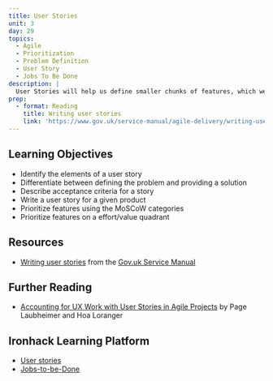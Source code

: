 ```yaml
---
title: User Stories
unit: 3
day: 29
topics:
  - Agile
  - Prioritization
  - Problem Definition
  - User Story
  - Jobs To Be Done
description: |
  User Stories will help us define smaller chunks of features, which we can then prioritize for our products.
prep:
  - format: Reading
    title: Writing user stories
    link: 'https://www.gov.uk/service-manual/agile-delivery/writing-user-stories'
---
```


Learning Objectives
-------------------

- Identify the elements of a user story
- Differentiate between defining the problem and providing a solution
- Describe acceptance criteria for a story
- Write a user story for a given product
- Prioritize features using the MoSCoW categories
- Prioritize features on a effort/value quadrant


Resources
---------

- [Writing user stories](https://www.gov.uk/service-manual/agile-delivery/writing-user-stories) from the [Gov.uk Service Manual](https://www.gov.uk/service-manual)


Further Reading
---------------

- [Accounting for UX Work with User Stories in Agile Projects](https://www.nngroup.com/articles/ux-user-stories/) by Page Laubheimer and Hoa Loranger


Ironhack Learning Platform
--------------------------

- [User stories](http://learn.ironhack.com/#/learning_unit/7083)
- [Jobs-to-be-Done](http://learn.ironhack.com/#/learning_unit/7067)
